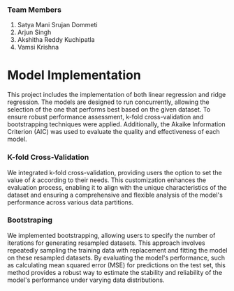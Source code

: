 ### Team Members

1. Satya Mani Srujan Dommeti  
2. Arjun Singh  
3. Akshitha Reddy Kuchipatla  
4. Vamsi Krishna  



# Model Implementation
This project includes the implementation of both linear regression and ridge regression. The models are designed to run concurrently, allowing the selection of the one that performs best based on the given dataset. To ensure robust performance assessment, k-fold cross-validation and bootstrapping techniques were applied. Additionally, the Akaike Information Criterion (AIC) was used to evaluate the quality and effectiveness of each model.

### K-fold Cross-Validation
We integrated k-fold cross-validation, providing users the option to set the value of *k* according to their needs. This customization enhances the evaluation process, enabling it to align with the unique characteristics of the dataset and ensuring a comprehensive and flexible analysis of the model's performance across various data partitions.

### Bootstraping
We implemented bootstrapping, allowing users to specify the number of iterations for generating resampled datasets. This approach involves repeatedly sampling the training data with replacement and fitting the model on these resampled datasets. By evaluating the model's performance, such as calculating mean squared error (MSE) for predictions on the test set, this method provides a robust way to estimate the stability and reliability of the model's performance under varying data distributions.
